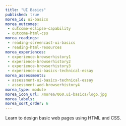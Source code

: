 ```yaml
---
title: "UI Basics"
published: true
morea_id: ui-basics
morea_outcomes:
 - outcome-eclipse-capability
 - outcome-html-css
morea_readings:
 - reading-screencast-ui-basics
 - reading-html-resources
morea_experiences:
 - experience-browserhistory1
 - experience-browserhistory2
 - experience-browserhistory3
 - experience-ui-basics-technical-essay
morea_assessments:
 - assessment-ui-basics-technical-essay
 - assessment-wod-browserhistory4
morea_type: module
morea_icon_url: /morea/060.ui-basics/logo.jpg
morea_labels:
morea_sort_order: 6
---
```


Learn to design basic web pages using HTML and CSS.




